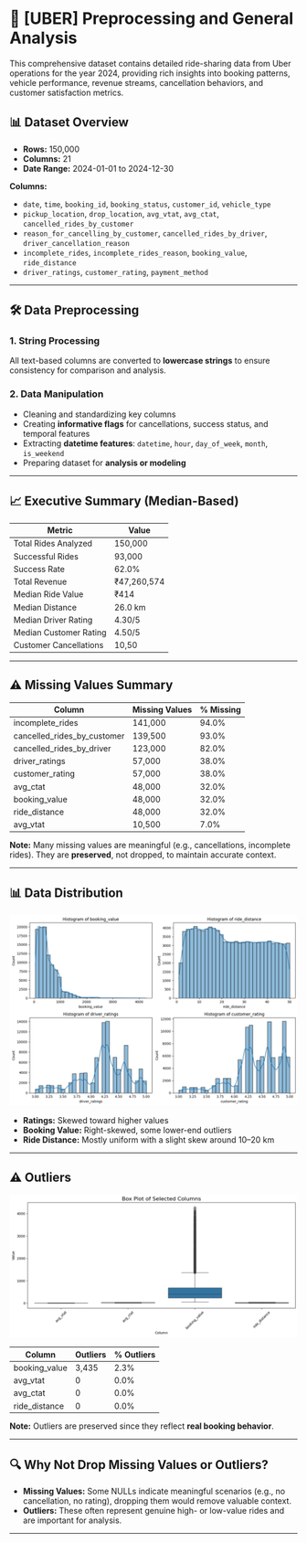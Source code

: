 # 🚖 [UBER] Preprocessing and General Analysis

This comprehensive dataset contains detailed ride-sharing data from Uber operations for the year 2024, providing rich insights into booking patterns, vehicle performance, revenue streams, cancellation behaviors, and customer satisfaction metrics.

## 📊 Dataset Overview

- **Rows:** 150,000
- **Columns:** 21
- **Date Range:** 2024-01-01 to 2024-12-30

**Columns:**

- `date`, `time`, `booking_id`, `booking_status`, `customer_id`, `vehicle_type`
- `pickup_location`, `drop_location`, `avg_vtat`, `avg_ctat`, `cancelled_rides_by_customer`
- `reason_for_cancelling_by_customer`, `cancelled_rides_by_driver`, `driver_cancellation_reason`
- `incomplete_rides`, `incomplete_rides_reason`, `booking_value`, `ride_distance`
- `driver_ratings`, `customer_rating`, `payment_method`

---

## 🛠️ Data Preprocessing

### 1. String Processing

All text-based columns are converted to **lowercase strings** to ensure consistency for comparison and analysis.

### 2. Data Manipulation

- Cleaning and standardizing key columns
- Creating **informative flags** for cancellations, success status, and temporal features
- Extracting **datetime features**: `datetime`, `hour`, `day_of_week`, `month`, `is_weekend`
- Preparing dataset for **analysis or modeling**

---

## 📈 Executive Summary (Median-Based)

| Metric                 | Value       |
| ---------------------- | ----------- |
| Total Rides Analyzed   | 150,000     |
| Successful Rides       | 93,000      |
| Success Rate           | 62.0%       |
| Total Revenue          | ₹47,260,574 |
| Median Ride Value      | ₹414        |
| Median Distance        | 26.0 km     |
| Median Driver Rating   | 4.30/5      |
| Median Customer Rating | 4.50/5      |
| Customer Cancellations | 10,50       |

---

## ⚠️ Missing Values Summary

| Column                      | Missing Values | % Missing |
| --------------------------- | -------------- | --------- |
| incomplete_rides            | 141,000        | 94.0%     |
| cancelled_rides_by_customer | 139,500        | 93.0%     |
| cancelled_rides_by_driver   | 123,000        | 82.0%     |
| driver_ratings              | 57,000         | 38.0%     |
| customer_rating             | 57,000         | 38.0%     |
| avg_ctat                    | 48,000         | 32.0%     |
| booking_value               | 48,000         | 32.0%     |
| ride_distance               | 48,000         | 32.0%     |
| avg_vtat                    | 10,500         | 7.0%      |

**Note:** Many missing values are meaningful (e.g., cancellations, incomplete rides). They are **preserved**, not dropped, to maintain accurate context.

---

## 📊 Data Distribution

<img src="images/histogram.png" alt="Histogram" width="700">

- **Ratings:** Skewed toward higher values
- **Booking Value:** Right-skewed, some lower-end outliers
- **Ride Distance:** Mostly uniform with a slight skew around 10–20 km

---

## ⚠️ Outliers

<img src="images/boxplot.png" alt="Box-plot" width="700">

| Column        | Outliers | % Outliers |
| ------------- | -------- | ---------- |
| booking_value | 3,435    | 2.3%       |
| avg_vtat      | 0        | 0.0%       |
| avg_ctat      | 0        | 0.0%       |
| ride_distance | 0        | 0.0%       |

**Note:** Outliers are preserved since they reflect **real booking behavior**.

---

## 🔍 Why Not Drop Missing Values or Outliers?

- **Missing Values:** Some NULLs indicate meaningful scenarios (e.g., no cancellation, no rating), dropping them would remove valuable context.
- **Outliers:** These often represent genuine high- or low-value rides and are important for analysis.

---
